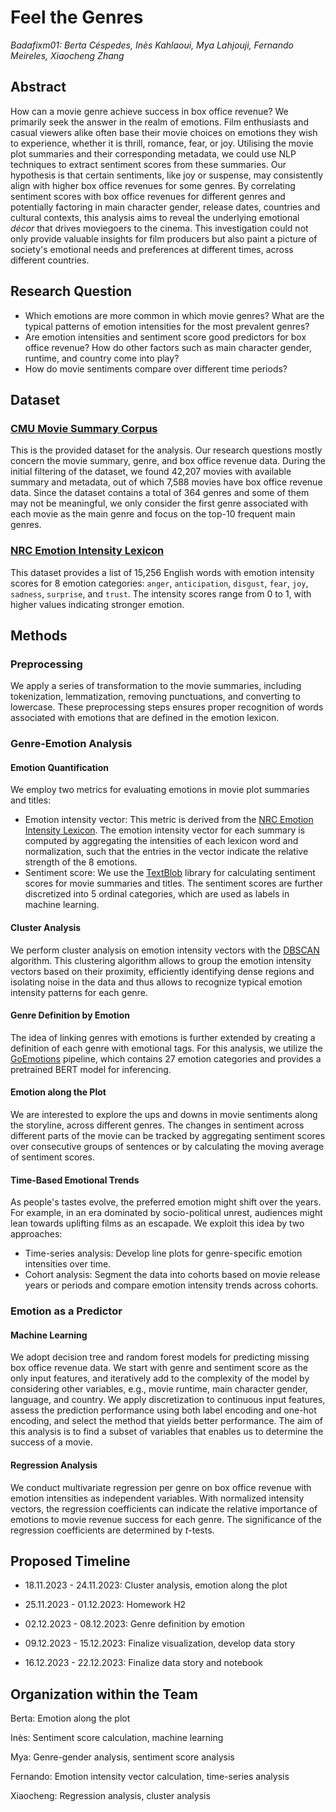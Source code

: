 # Feel the Genres

*Badafixm01: Berta Céspedes, Inès Kahlaoui, Mya Lahjouji, Fernando Meireles, Xiaocheng Zhang*

## Abstract
How can a movie genre achieve success in box office revenue? We primarily seek the answer in the realm of emotions. Film enthusiasts and casual viewers alike often base their movie choices on emotions they wish to experience, whether it is thrill, romance, fear, or joy. Utilising the movie plot summaries and their corresponding metadata, we could use NLP techniques to extract sentiment scores from these summaries. Our hypothesis is that certain sentiments, like joy or suspense, may consistently align with higher box office revenues for some genres. By correlating sentiment scores with box office revenues for different genres and potentially factoring in main character gender, release dates, countries and cultural contexts, this analysis aims to reveal the underlying emotional *décor* that drives moviegoers to the cinema. This investigation could not only provide valuable insights for film producers but also paint a picture of society's emotional needs and preferences at different times, across different countries.

## Research Question
* Which emotions are more common in which movie genres? What are the typical patterns of emotion intensities for the most prevalent genres?
* Are emotion intensities and sentiment score good predictors for box office revenue? How do other factors such as main character gender, runtime, and country come into play?
* How do movie sentiments compare over different time periods?

## Dataset
### [CMU Movie Summary Corpus](https://www.cs.cmu.edu/~ark/personas/)
This is the provided dataset for the analysis. Our research questions mostly concern the movie summary, genre, and box office revenue data. During the initial filtering of the dataset, we found 42,207 movies with available summary and metadata, out of which 7,588 movies have box office revenue data. Since the dataset contains a total of 364 genres and some of them may not be meaningful, we only consider the first genre associated with each movie as the main genre and focus on the top-10 frequent main genres.

### [NRC Emotion Intensity Lexicon](https://saifmohammad.com/WebPages/AffectIntensity.htm)
This dataset provides a list of 15,256 English words with emotion intensity scores for 8 emotion categories: `anger`, `anticipation`, `disgust`, `fear`, `joy`, `sadness`, `surprise`, and `trust`. The intensity scores range from 0 to 1, with higher values indicating stronger emotion.

## Methods
### Preprocessing
We apply a series of transformation to the movie summaries, including tokenization, lemmatization, removing punctuations, and converting to lowercase. These preprocessing steps ensures proper recognition of words associated with emotions that are defined in the emotion lexicon.

### Genre-Emotion Analysis
#### Emotion Quantification 
We employ two metrics for evaluating emotions in movie plot summaries and titles:

* Emotion intensity vector: This metric is derived from the [NRC Emotion Intensity Lexicon](https://saifmohammad.com/WebPages/AffectIntensity.htm). The emotion intensity vector for each summary is computed by aggregating the intensities of each lexicon word and normalization, such that the entries in the vector indicate the relative strength of the 8 emotions.
* Sentiment score: We use the [TextBlob](https://textblob.readthedocs.io/en/dev/) library for calculating sentiment scores for movie summaries and titles. The sentiment scores are further discretized into 5 ordinal categories, which are used as labels in machine learning.

#### Cluster Analysis
We perform cluster analysis on emotion intensity vectors with the [DBSCAN](https://scikit-learn.org/stable/modules/generated/sklearn.cluster.DBSCAN.html) algorithm. This clustering algorithm allows to group the emotion intensity vectors based on their proximity, efficiently identifying dense regions and isolating noise in the data and thus allows to recognize typical emotion intensity patterns for each genre.

#### Genre Definition by Emotion
The idea of linking genres with emotions is further extended by creating a definition of each genre with emotional tags. For this analysis, we utilize the [GoEmotions](https://github.com/google-research/google-research/tree/master/goemotions) pipeline, which contains 27 emotion categories and provides a pretrained BERT model for inferencing.

#### Emotion along the Plot
We are interested to explore the ups and downs in movie sentiments along the storyline, across different genres. The changes in sentiment across different parts of the movie can be tracked by aggregating sentiment scores over consecutive groups of sentences or by calculating the moving average of sentiment scores.

#### Time-Based Emotional Trends
As people's tastes evolve, the preferred emotion might shift over the years. For example, in an era dominated by socio-political unrest, audiences might lean towards uplifting films as an escapade. We exploit this idea by two approaches:

* Time-series analysis: Develop line plots for genre-specific emotion intensities over time.
* Cohort analysis: Segment the data into cohorts based on movie release years or periods and compare emotion intensity trends across cohorts.

### Emotion as a Predictor
#### Machine Learning
We adopt decision tree and random forest models for predicting missing box office revenue data. We start with genre and sentiment score as the only input features, and iteratively add to the complexity of the model by considering other variables, e.g., movie runtime, main character gender, language, and country. We apply discretization to continuous input features, assess the prediction performance using both label encoding and one-hot encoding, and select the method that yields better performance. The aim of this analysis is to find a subset of variables that enables us to determine the success of a movie.

#### Regression Analysis
We conduct multivariate regression per genre on box office revenue with emotion intensities as independent variables. With normalized intensity vectors, the regression coefficients can indicate the relative importance of emotions to movie revenue success for each genre. The significance of the regression coefficients are determined by *t*-tests.

## Proposed Timeline
* 18.11.2023 - 24.11.2023: Cluster analysis, emotion along the plot

* 25.11.2023 - 01.12.2023: Homework H2

* 02.12.2023 - 08.12.2023: Genre definition by emotion

* 09.12.2023 - 15.12.2023: Finalize visualization, develop data story

* 16.12.2023 - 22.12.2023: Finalize data story and notebook

## Organization within the Team
Berta: Emotion along the plot

Inès: Sentiment score calculation, machine learning

Mya: Genre-gender analysis, sentiment score analysis

Fernando: Emotion intensity vector calculation, time-series analysis

Xiaocheng: Regression analysis, cluster analysis